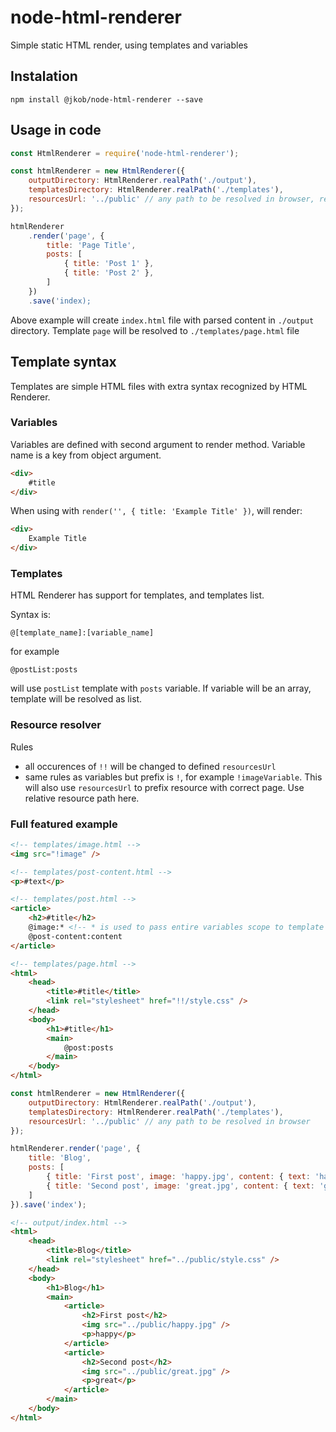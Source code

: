 # node-html-renderer

Simple static HTML render, using templates and variables

## Instalation
```
npm install @jkob/node-html-renderer --save
```

## Usage in code

```js
const HtmlRenderer = require('node-html-renderer');

const htmlRenderer = new HtmlRenderer({
	outputDirectory: HtmlRenderer.realPath('./output'),
	templatesDirectory: HtmlRenderer.realPath('./templates'),
	resourcesUrl: '../public' // any path to be resolved in browser, relative to index.html
});

htmlRenderer
	.render('page', {
		title: 'Page Title',
		posts: [
			{ title: 'Post 1' },
			{ title: 'Post 2' },
		]
	})
	.save('index);
```

Above example will create `index.html` file with parsed content in `./output` directory. Template `page` will be resolved to `./templates/page.html` file

## Template syntax

Templates are simple HTML files with extra syntax recognized by HTML Renderer.

### Variables

Variables are defined with second argument to render method. Variable name is a key from object argument.

```html
<div>
	#title
</div>
```

When using with `render('', { title: 'Example Title' })`, will render:
```html
<div>
	Example Title
</div>
```

### Templates

HTML Renderer has support for templates, and templates list.

Syntax is:
```
@[template_name]:[variable_name]
```

for example
```
@postList:posts
```
will use `postList` template with `posts` variable.
If variable will be an array, template will be resolved as list.

### Resource resolver

Rules
- all occurences of `!!` will be changed to defined `resourcesUrl`
- same rules as variables but prefix is `!`, for example `!imageVariable`. This will also use `resourcesUrl` to prefix resource with correct page. Use relative resource path here.

### Full featured example

```html
<!-- templates/image.html -->
<img src="!image" />
```

```html
<!-- templates/post-content.html -->
<p>#text</p>
```

```html
<!-- templates/post.html -->
<article>
	<h2>#title</h2>
	@image:* <!-- * is used to pass entire variables scope to template -->
	@post-content:content
</article>
```

```html
<!-- templates/page.html -->
<html>
	<head>
		<title>#title</title>
		<link rel="stylesheet" href="!!/style.css" />
	</head>
	<body>
		<h1>#title</h1>
		<main>
			@post:posts
		</main>
	</body>
</html>
```

```js
const htmlRenderer = new HtmlRenderer({
	outputDirectory: HtmlRenderer.realPath('./output'),
	templatesDirectory: HtmlRenderer.realPath('./templates'),
	resourcesUrl: '../public' // any path to be resolved in browser
});

htmlRenderer.render('page', {
	title: 'Blog',
	posts: [
		{ title: 'First post', image: 'happy.jpg', content: { text: 'happy' } },
		{ title: 'Second post', image: 'great.jpg', content: { text: 'great' } },
	]
}).save('index');
```

```html
<!-- output/index.html -->
<html>
	<head>
		<title>Blog</title>
		<link rel="stylesheet" href="../public/style.css" />
	</head>
	<body>
		<h1>Blog</h1>
		<main>
			<article>
				<h2>First post</h2>
				<img src="../public/happy.jpg" />
				<p>happy</p>
			</article>
			<article>
				<h2>Second post</h2>
				<img src="../public/great.jpg" />
				<p>great</p>
			</article>
		</main>
	</body>
</html>
```

